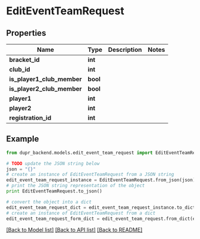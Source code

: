 # EditEventTeamRequest


## Properties
Name | Type | Description | Notes
------------ | ------------- | ------------- | -------------
**bracket_id** | **int** |  | 
**club_id** | **int** |  | 
**is_player1_club_member** | **bool** |  | 
**is_player2_club_member** | **bool** |  | 
**player1** | **int** |  | 
**player2** | **int** |  | 
**registration_id** | **int** |  | 

## Example

```python
from dupr_backend.models.edit_event_team_request import EditEventTeamRequest

# TODO update the JSON string below
json = "{}"
# create an instance of EditEventTeamRequest from a JSON string
edit_event_team_request_instance = EditEventTeamRequest.from_json(json)
# print the JSON string representation of the object
print EditEventTeamRequest.to_json()

# convert the object into a dict
edit_event_team_request_dict = edit_event_team_request_instance.to_dict()
# create an instance of EditEventTeamRequest from a dict
edit_event_team_request_form_dict = edit_event_team_request.from_dict(edit_event_team_request_dict)
```
[[Back to Model list]](../README.md#documentation-for-models) [[Back to API list]](../README.md#documentation-for-api-endpoints) [[Back to README]](../README.md)


